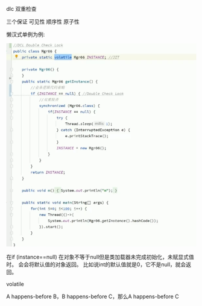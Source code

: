 dlc 双重检查

三个保证 可见性 顺序性 原子性

懒汉式单例为例:

![img.png](../JVM/img/img7.png)

在if (instance==null)
在对象不等于null但是类加载器未完成初始化，未赋显式值时。
会会将默认值的对象返回。
比如说int的默认值就是0，它不是null，就会返回。

volatile

A happens-before B，B happens-before C，那么A happens-before C